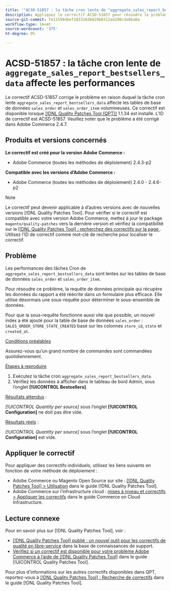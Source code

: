 ```yaml
---
title: '"ACSD-51857 : la tâche cron lente de "aggregate_sales_report_bestsellers_data" affecte les performances"'
description: Appliquez le correctif ACSD-51857 pour résoudre le problème Adobe Commerce en raison duquel la tâche cron lente "aggregate_sales_report_bestsellers_data" affecte les grandes tables de base de données "sales_order" et "sales_order_item".
source-git-commit: fe11599dbef283326db029b0312ad290cde0ba0a
workflow-type: tm+mt
source-wordcount: '375'
ht-degree: 0%

---
```


# ACSD-51857 : la tâche cron lente de `aggregate_sales_report_bestsellers_data` affecte les performances

Le correctif ACSD-51857 corrige le problème en raison duquel la tâche cron lente `aggregate_sales_report_bestsellers_data` affecte les tables de base de données `sales_order` et `sales_order_item` volumineuses. Ce correctif est disponible lorsque [[!DNL Quality Patches Tool (QPT)]](https://experienceleague.adobe.com/en/docs/commerce-knowledge-base/kb/announcements/commerce-announcements/magento-quality-patches-released-new-tool-to-self-serve-quality-patches) 1.1.34 est installé. L’ID de correctif est ACSD-51857. Veuillez noter que le problème a été corrigé dans Adobe Commerce 2.4.7.

## Produits et versions concernés

**Le correctif est créé pour la version Adobe Commerce :**

* Adobe Commerce (toutes les méthodes de déploiement) 2.4.3-p2

**Compatible avec les versions d’Adobe Commerce :**

* Adobe Commerce (toutes les méthodes de déploiement) 2.4.0 - 2.4.6-p2

>[!NOTE]
>
>Le correctif peut devenir applicable à d’autres versions avec de nouvelles versions [!DNL Quality Patches Tool]. Pour vérifier si le correctif est compatible avec votre version Adobe Commerce, mettez à jour le package `magento/quality-patches` vers la dernière version et vérifiez la compatibilité sur la [[!DNL Quality Patches Tool] : recherchez des correctifs sur la page ](https://experienceleague.adobe.com/tools/commerce-quality-patches/index.html). Utilisez l’ID de correctif comme mot-clé de recherche pour localiser le correctif.

## Problème

Les performances des tâches Cron de `aggregate_sales_report_bestsellers_data` sont lentes sur les tables de base de données `sales_order` et `sales_order_item`.

Pour résoudre ce problème, la requête de données principale qui récupère les données du rapport a été réécrite dans un formulaire plus efficace. Elle utilise désormais une sous-requête pour déterminer le sous-ensemble de données.

Pour que la sous-requête fonctionne aussi vite que possible, un nouvel index a été ajouté pour la table de base de données `sales_order` : `SALES_ORDER_STORE_STATE_CREATED` basé sur les colonnes `store_id`, `state` et `created_at`.

<u>Conditions préalables</u>

Assurez-vous qu’un grand nombre de commandes sont commandées quotidiennement.

<u>Étapes à reproduire</u>

1. Exécutez la tâche cron `aggregate_sales_report_bestsellers_data`.
1. Vérifiez les données à afficher dans le tableau de bord Admin, sous l’onglet **[!UICONTROL Bestsellers]**.

<u>Résultats attendus</u> :

*[!UICONTROL Quantity per source]* sous l’onglet **[!UICONTROL Configuration]** ne doit pas être vide.

<u>Résultats réels</u> :

*[!UICONTROL Quantity per source]* sous l’onglet **[!UICONTROL Configuration]** est vide.

## Appliquer le correctif

Pour appliquer des correctifs individuels, utilisez les liens suivants en fonction de votre méthode de déploiement :

* Adobe Commerce ou Magento Open Source sur site : [[!DNL Quality Patches Tool] > Utilisation](/help/tools/quality-patches-tool/usage.md) dans le guide [!DNL Quality Patches Tool].
* Adobe Commerce sur l’infrastructure cloud : [mises à niveau et correctifs > Appliquer les correctifs](https://experienceleague.adobe.com/docs/commerce-cloud-service/user-guide/develop/upgrade/apply-patches.html) dans le guide Commerce on Cloud Infrastructure.

## Lecture connexe

Pour en savoir plus sur [!DNL Quality Patches Tool], voir :

* [[!DNL Quality Patches Tool] publié : un nouvel outil pour les correctifs de qualité en libre-service](https://experienceleague.adobe.com/en/docs/commerce-knowledge-base/kb/announcements/commerce-announcements/magento-quality-patches-released-new-tool-to-self-serve-quality-patches) dans la base de connaissances de support.
* [Vérifiez si un correctif est disponible pour votre problème Adobe Commerce à l’aide de  [!DNL Quality Patches Tool]](/help/tools/quality-patches-tool/patches-available-in-qpt/check-patch-for-magento-issue-with-magento-quality-patches.md) dans le guide [!UICONTROL Quality Patches Tool].


Pour plus d&#39;informations sur les autres correctifs disponibles dans QPT, reportez-vous à [[!DNL Quality Patches Tool] : Recherche de correctifs](https://experienceleague.adobe.com/tools/commerce-quality-patches/index.html) dans le guide [!DNL Quality Patches Tool].
